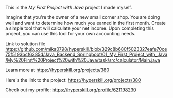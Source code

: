 This is the *My First Project with Java* project I made myself.


<p>Imagine that you're the owner of a new small corner shop. You are doing well and want to determine how much you earned in the first month. Create a simple tool that will calculate your net income. Upon completing this project, you can use this tool for your own accounting needs.</p>

Link to solution file https://github.com/mika0798/hyperskill/blob/329c8b680f5023327eafe70ce75f5193bcf6385d/Java_Backend_Springboot/01_My_First_Project_with_Java/My%20First%20Project%20with%20Java/task/src/calculator/Main.java

Learn more at <a href="https://hyperskill.org/projects/380?utm_source=ide&utm_medium=ide&utm_campaign=ide&utm_content=project-card">https://hyperskill.org/projects/380</a>

Here's the link to the project: https://hyperskill.org/projects/380

Check out my profile: https://hyperskill.org/profile/621198230
